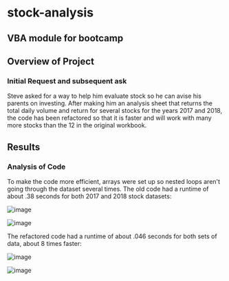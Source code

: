 # stock-analysis
VBA module for bootcamp
---
## Overview of Project

### Initial Request and subsequent ask
Steve asked for a way to help him evaluate stock so he can avise his parents on investing. After making him an analysis sheet that returns the total daily volume and return for several stocks for the years 2017 and 2018, the code has been refactored so that it is faster and will work with many more stocks than the 12 in the original workbook.
## Results
### Analysis of Code
To make the code more efficient, arrays were set up so nested loops aren't going through the dataset several times. The old code had a runtime of about .38 seconds for both 2017 and 2018 stock datasets:

![image](*)

![image](*)

The refactored code had a runtime of about .046 seconds for both sets of data, about 8 times faster:

![image](*)

![image](*)
